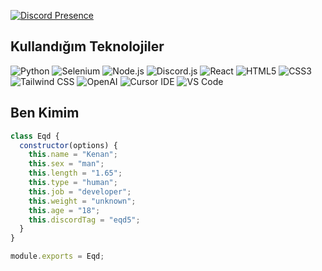 [![Discord Presence](https://lanyard.cnrad.dev/api/1363541945615519885?bg=2C2F33&borderRadius=15px&theme=dark&animated=true)](https://discord.com/users/1363541945615519885)




## Kullandığım Teknolojiler

<!-- Teknoloji ve Araçlar - Modern & Elit Stil -->

![Python](https://img.shields.io/badge/Python-306998?style=flat&logo=python&logoColor=white)
![Selenium](https://img.shields.io/badge/Selenium-2C8EBB?style=flat&logo=selenium&logoColor=white)
![Node.js](https://img.shields.io/badge/Node.js-6CC24A?style=flat&logo=node.js&logoColor=white)
![Discord.js](https://img.shields.io/badge/Discord.js-5865F2?style=flat&logo=discord&logoColor=white)
![React](https://img.shields.io/badge/React-61DAFB?style=flat&logo=react&logoColor=black)
![HTML5](https://img.shields.io/badge/HTML5-E34F26?style=flat&logo=html5&logoColor=white)
![CSS3](https://img.shields.io/badge/CSS3-1572B6?style=flat&logo=css3&logoColor=white)
![Tailwind CSS](https://img.shields.io/badge/Tailwind_CSS-38B2AC?style=flat&logo=tailwind-css&logoColor=white)
![OpenAI](https://img.shields.io/badge/OpenAI-6E47FF?style=flat&logo=openai&logoColor=white)
![Cursor IDE](https://img.shields.io/badge/Cursor_IDE-1F2937?style=flat&logo=visual-studio-code&logoColor=00FFFF)
![VS Code](https://img.shields.io/badge/VS_Code-007ACC?style=flat&logo=visual-studio-code&logoColor=white)





## Ben Kimim

```js
class Eqd {
  constructor(options) {
    this.name = "Kenan";
    this.sex = "man";
    this.length = "1.65";
    this.type = "human";
    this.job = "developer";
    this.weight = "unknown";
    this.age = "18";
    this.discordTag = "eqd5";
  }
}

module.exports = Eqd;
```




